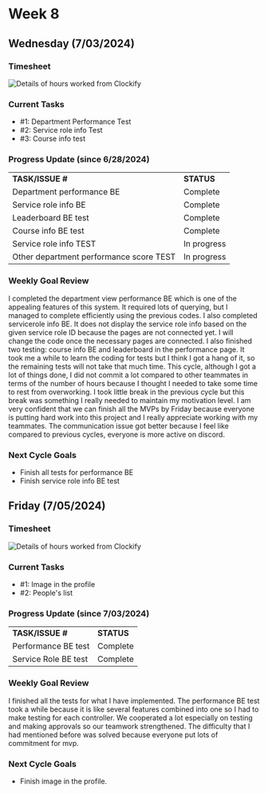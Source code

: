 


# Week 8

## Wednesday (7/03/2024)

### Timesheet
![Details of hours worked from Clockify](https://github.com/UBCO-COSC499-Summer-2024/team-6-capstone-team_6ix/blob/Subaru-weekly-logs-for-Week-8-Cycle1/docs/weekly%20logs/Subaru%20Sakashita/ClockifyImages/COSC499_Clockify_W8C1_1.png)

### Current Tasks
  * #1: Department Performance Test
  * #2: Service role info Test
  * #3: Course info test

### Progress Update (since 6/28/2024)
<table>
    <tr>
        <td><strong>TASK/ISSUE #</strong>
        </td>
        <td><strong>STATUS</strong>
        </td>
    </tr>
    <tr>
        <!-- Task/Issue # -->
        <td>Department performance BE
        </td>
        <!-- Status -->
        <td>Complete
        </td>
    </tr>
    <tr>
        <!-- Task/Issue # -->
        <td>Service role info BE
        </td>
        <!-- Status -->
        <td>Complete
        </td>
    </tr>
    <tr>
        <!-- Task/Issue # -->
        <td>Leaderboard BE test
        </td>
        <!-- Status -->
        <td>Complete
        </td>
    </tr>
    <tr>
        <!-- Task/Issue # -->
        <td>Course info BE test
        </td>
        <!-- Status -->
        <td>Complete
        </td>
    </tr>
    <tr>
        <!-- Task/Issue # -->
        <td>Service role info TEST
        </td>
        <!-- Status -->
        <td>In progress
        </td>
    </tr>
    <tr>
        <!-- Task/Issue # -->
        <td>Other department performance score TEST
        </td>
        <!-- Status -->
        <td>In progress
        </td>
    </tr>

</table>

### Weekly Goal Review
I completed the department view performance BE which is one of the appealing features of this system. It required lots of querying, but I managed to complete efficiently using the previous codes.
I also completed servicerole info BE. It does not display the service role info based on the given service role ID because the pages are not connected yet. 
I will change the code once the necessary pages are connected.
I also finished two testing: course info BE and leaderboard in the performance page. It took me a while to learn the coding for tests but I think I got a hang of it, so the remaining tests will not take that much time.
This cycle, although I got a lot of things done, I did not commit a lot compared to other teammates in terms of the number of hours because I thought I needed to take some time to rest from overworking.
I took little break in the previous cycle but this break was something I really needed to maintain my motivation level.
I am very confident that we can finish all the MVPs by Friday because everyone is putting hard work into this project and I really appreciate working with my teammates.
The communication issue got better because I feel like compared to previous cycles, everyone is more active on discord.
### Next Cycle Goals
  * Finish all tests for performance BE
  * Finish service role info BE test

<!--------------------------------------------------------------------------------------------------------------------------------------------------------------------------------------------->
## Friday (7/05/2024)

### Timesheet
![Details of hours worked from Clockify]()

### Current Tasks
  * #1: Image in the profile
  * #2: People's list
### Progress Update (since 7/03/2024)
<table>
    <tr>
        <td><strong>TASK/ISSUE #</strong>
        </td>
        <td><strong>STATUS</strong>
        </td>
    </tr>
    <tr>
        <!-- Task/Issue # -->
        <td> Performance BE test
        </td>
        <!-- Status -->
        <td> Complete
        </td>
    </tr>
    <tr>
       <td> Service Role BE test
        </td>
        <!-- Status -->
        <td> Complete
        </td>
    </tr>

</table>

### Weekly Goal Review
I finished all the tests for what I have implemented. The performance BE test took a while because it is like several features combined into one so I had to make testing for each controller. We cooperated a lot especially on testing and making approvals so our teamwork strengthened. The difficulty that I had mentioned before was solved because everyone put lots of commitment for mvp. 
### Next Cycle Goals
  * Finish image in the profile.
